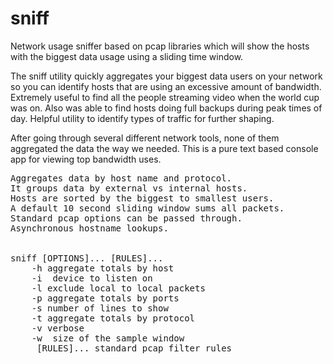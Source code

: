 # sniff
Network usage sniffer based on pcap libraries which will show the hosts with the biggest data usage using a sliding time window.

The sniff utility quickly aggregates your biggest data users on your network so you can identify hosts that are using an excessive amount of bandwidth.  Extremely useful to find all the people streaming video when the world cup was on.  Also was able to find hosts doing full backups during peak times of day.  Helpful utility to identify types of traffic for further shaping.

After going through several different network tools, none of them aggregated the data the way we needed.  This is a pure text based console app for viewing top bandwidth uses.

<pre>
Aggregates data by host name and protocol.
It groups data by external vs internal hosts.
Hosts are sorted by the biggest to smallest users.
A default 10 second sliding window sums all packets.
Standard pcap options can be passed through.
Asynchronous hostname lookups.


sniff [OPTIONS]... [RULES]...
	-h aggregate totals by host
	-i <iface> device to listen on
	-l exclude local to local packets
	-p aggregate totals by ports
	-s number of lines to show
	-t aggregate totals by protocol
	-v verbose
	-w <window> size of the sample window
	 [RULES]... standard pcap filter rules
</pre>
